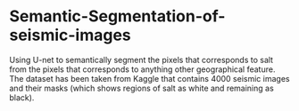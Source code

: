 # Semantic-Segmentation-of-seismic-images
Using U-net to semantically segment the pixels that corresponds to salt from the pixels that corresponds to anything other geographical feature.
The dataset has been taken from Kaggle that contains 4000 seismic images and their masks (which shows regions of salt as white and remaining as black).
